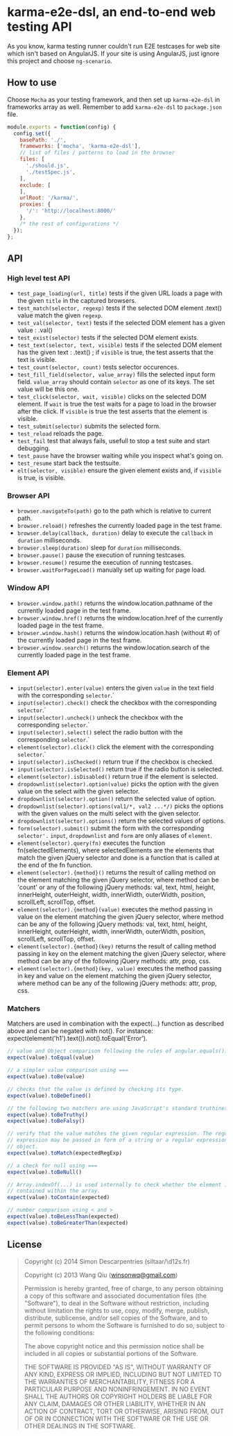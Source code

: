 # karma-e2e-dsl, an end-to-end web testing API

As you know, karma testing runner couldn't run E2E testcases for web site which isn't based on AngularJS. If your site is using AngularJS, just ignore this project and choose `ng-scenario`.

## How to use

Choose `Mocha` as your testing framework, and then set up `karma-e2e-dsl` in frameworks array as well. Remember to add `karma-e2e-dsl` to `package.json` file.

```js
module.exports = function(config) {
  config.set({
    basePath: './',
    frameworks: ['mocha', 'karma-e2e-dsl'],
    // list of files / patterns to load in the browser
    files: [
      './should.js',
      './testSpec.js',
    ],
    exclude: [
    ],
	urlRoot: '/karma/',
    proxies: {
      '/': 'http://localhost:8000/'
    },
    /* the rest of configurations */
  });
};
```

## API

### High level test API

- `test_page_loading(url, title)` tests if the given URL loads a page with the given `title` in the captured browsers.
- `test_match(selector, regexp)` tests if the selected DOM element .text() value match the given `regexp`.
- `test_val(selector, text)` tests if the selected DOM element has a given value : .val()
- `test_exist(selector)` tests if the selected DOM element exists.
- `test_text(selector, text, visible)` tests if the selected DOM element has the given text : .text() ; if `visible` is true, the test asserts that the text is visible.
- `test_count(selector, count)` tests selector occurences.
- `test_fill_field(selector, value_array)` fills the selected input form field. `value_array` should contain `selector` as one of its keys. The set value will be this one.
- `test_click(selector, wait, visible)` clicks on the selected DOM element. If `wait` is true the test waits for a page to load in the browser after the click. If `visible` is true the test asserts that the element is visible.
- `test_submit(selector)` submits the selected form.
- `test_reload` reloads the page.
- `test_fail` test that always fails, usefull to stop a test suite and start debugging.
- `test_pause` have the browser waiting while you inspect what's going on.
- `test_resume` start back the testsuite.
- `elt(selector, visible)` ensure the given element exists and, if `visible` is true, is visible.

### Browser API

- `browser.navigateTo(path)` go to the path which is relative to current path.
- `browser.reload()` refreshes the currently loaded page in the test frame.
- `browser.delay(callback, duration)` delay to execute the `callback` in `duration` milliseconds.
- `browser.sleep(duration)` sleep for `duration` milliseconds.
- `browser.pause()` pause the execution of running testcases.
- `browser.resume()` resume the execution of running testcases.
- `browser.waitForPageLoad()` manually set up waiting for page load.

### Window API

- `browser.window.path()` returns the window.location.pathname of the currently loaded page in the test frame.
- `browser.window.href()` returns the window.location.href of the currently loaded page in the test frame.
- `browser.window.hash()` returns the window.location.hash (without #) of the currently loaded page in the test frame.
- `browser.window.search()` returns the window.location.search of the currently loaded page in the test frame.

### Element API

- `input(selector).enter(value)` enters the given `value` in the text field with the corresponding `selector`.`
- `input(selector).check()` check the checkbox with the corresponding `selector`.`
- `input(selector).uncheck()` unheck the checkbox with the corresponding `selector`.`
- `input(selector).select()` select the radio button with the corresponding `selector`.`
- `element(selector).click()` click the element with the corresponding `selector`.`
- `input(selector).isChecked()` return true if the checkbox is checked.
- `input(selector).isSelected()` return true if the radio button is selected.
- `element(selector).isDisabled()` return true if the element is selected.
- `dropdownlist(selector).option(value)` picks the option with the given value on the select with the given selector.
- `dropdownlist(selector).option()` return the selected value of option.
- `dropdownlist(selector).options(val1/*, val2 ...*/)` picks the options with the given values on the multi select with the given selector.
- `dropdownlist(selector).options()` return the selected values of options.
- `form(selector).submit()` submit the form with the corresponding `selector'.`
`input`, `dropdownlist` and `form` are only aliases of `element`.
- `element(selector).query(fn)` executes the function fn(selectedElements), where selectedElements are the elements that match the given jQuery selector and done is a function that is called at the end of the fn function.
- `element(selector).{method}()` returns the result of calling method on the element matching the given jQuery selector, where method can be 'count' or any of the following jQuery methods: val, text, html, height, innerHeight, outerHeight, width, innerWidth, outerWidth, position, scrollLeft, scrollTop, offset.
- `element(selector).{method}(value)` executes the method passing in value on the element matching the given jQuery selector, where method can be any of the following jQuery methods: val, text, html, height, innerHeight, outerHeight, width, innerWidth, outerWidth, position, scrollLeft, scrollTop, offset.
- `element(selector).{method}(key)` returns the result of calling method passing in key on the element matching the given jQuery selector, where method can be any of the following jQuery methods: attr, prop, css.
- `element(selector).{method}(key, value)` executes the method passing in key and value on the element matching the given jQuery selector, where method can be any of the following jQuery methods: attr, prop, css.

### Matchers

Matchers are used in combination with the expect(...) function as described above and can be negated with not(). For instance: expect(element('h1').text()).not().toEqual('Error').

```js
// value and Object comparison following the rules of angular.equals().
expect(value).toEqual(value)

// a simpler value comparison using ===
expect(value).toBe(value)

// checks that the value is defined by checking its type.
expect(value).toBeDefined()

// the following two matchers are using JavaScript's standard truthiness rules
expect(value).toBeTruthy()
expect(value).toBeFalsy()

// verify that the value matches the given regular expression. The regular
// expression may be passed in form of a string or a regular expression
// object.
expect(value).toMatch(expectedRegExp)

// a check for null using ===
expect(value).toBeNull()

// Array.indexOf(...) is used internally to check whether the element is
// contained within the array.
expect(value).toContain(expected)

// number comparison using < and >
expect(value).toBeLessThan(expected)
expect(value).toBeGreaterThan(expected)
```

## License

> Copyright (c) 2014 Simon Descarpentries (siltaar/\d12s.fr)
>
> Copyright (c) 2013 Wang Qiu (winsonwq@gmail.com)
>
> Permission is hereby granted, free of charge, to any person
> obtaining a copy of this software and associated documentation
> files (the "Software"), to deal in the Software without
> restriction, including without limitation the rights to use,
> copy, modify, merge, publish, distribute, sublicense, and/or sell
> copies of the Software, and to permit persons to whom the
> Software is furnished to do so, subject to the following
> conditions:
>
> The above copyright notice and this permission notice shall be
> included in all copies or substantial portions of the Software.
>
> THE SOFTWARE IS PROVIDED "AS IS", WITHOUT WARRANTY OF ANY KIND,
> EXPRESS OR IMPLIED, INCLUDING BUT NOT LIMITED TO THE WARRANTIES
> OF MERCHANTABILITY, FITNESS FOR A PARTICULAR PURPOSE AND
> NONINFRINGEMENT. IN NO EVENT SHALL THE AUTHORS OR COPYRIGHT
> HOLDERS BE LIABLE FOR ANY CLAIM, DAMAGES OR OTHER LIABILITY,
> WHETHER IN AN ACTION OF CONTRACT, TORT OR OTHERWISE, ARISING
> FROM, OUT OF OR IN CONNECTION WITH THE SOFTWARE OR THE USE OR
> OTHER DEALINGS IN THE SOFTWARE.

